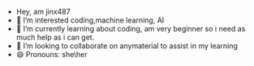 -  Hey, am jinx487
- 👀 I’m interested coding,machine learning, AI
- 🌱 I’m currently learning about coding, am very beginner so i need as much help as i can get.
- 💞️ I’m looking to collaborate on anymaterial to assist in my learning
- 😄 Pronouns: she\her

<!---
jinx487/jinx487 is a ✨ special ✨ repository because its `README.md` (this file) appears on your GitHub profile.
You can click the Preview link to take a look at your changes.
--->
